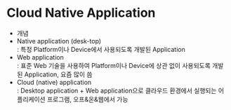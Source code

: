 # Cloud Native Application
- 개념 
- Native application (desk-top)<br> 
: 특정 Platform이나 Device에서 사용되도록 개발된 Application 
- Web application <br> 
: 표준 Web 기술을 사용하여 Platform이나 Device에 상관 없이 사용되도록 개발된  Application, 요즘 많이 씀
- Cloud (native) application <br> 
: Desktop application + Web application으로 클라우드 환경에서 실행되는 어플리케이션 프로그램, 오프&온&웹에서 가능
